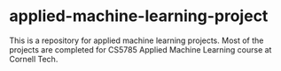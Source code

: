 # applied-machine-learning-project
This is a repository for applied machine learning projects. Most of the projects are completed for CS5785 Applied Machine Learning course at Cornell Tech. 
